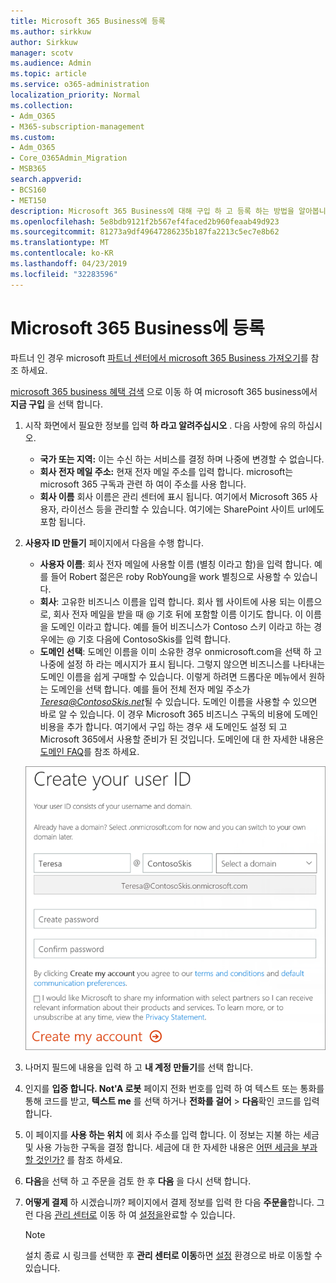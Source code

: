 ```yaml
---
title: Microsoft 365 Business에 등록
ms.author: sirkkuw
author: Sirkkuw
manager: scotv
ms.audience: Admin
ms.topic: article
ms.service: o365-administration
localization_priority: Normal
ms.collection:
- Adm_O365
- M365-subscription-management
ms.custom:
- Adm_O365
- Core_O365Admin_Migration
- MSB365
search.appverid:
- BCS160
- MET150
description: Microsoft 365 Business에 대해 구입 하 고 등록 하는 방법을 알아봅니다.
ms.openlocfilehash: 5e8bdb9121f2b567ef4faced2b960feaab49d923
ms.sourcegitcommit: 81273a9df49647286235b187fa2213c5ec7e8b62
ms.translationtype: MT
ms.contentlocale: ko-KR
ms.lasthandoff: 04/23/2019
ms.locfileid: "32283596"
---
```

# <a name="sign-up-for-microsoft-365-business"></a>Microsoft 365 Business에 등록

파트너 인 경우 microsoft [파트너 센터에서 microsoft 365 Business 가져오기](get-microsoft-365-business.md#get-microsoft-365-business-from-microsoft-partner-center)를 참조 하세요.

[microsoft 365 business 혜택 검색](https://www.microsoft.com/microsoft-365/business#pmg-cmp-desktop) 으로 이동 하 여 microsoft 365 business에서 **지금 구입** 을 선택 합니다.

1. 시작 화면에서 필요한 정보를 입력 **하 라고 알려주십시오** . 다음 사항에 유의 하십시오.
 
    -  **국가 또는 지역:** 이는 수신 하는 서비스를 결정 하며 나중에 변경할 수 없습니다.
    - **회사 전자 메일 주소:** 현재 전자 메일 주소를 입력 합니다. microsoft는 microsoft 365 구독과 관련 하 여이 주소를 사용 합니다.
    - **회사 이름** 회사 이름은 관리 센터에 표시 됩니다. 여기에서 Microsoft 365 사용자, 라이선스 등을 관리할 수 있습니다. 여기에는 SharePoint 사이트 url에도 포함 됩니다.

2. **사용자 ID 만들기** 페이지에서 다음을 수행 합니다.

    - **사용자 이름**: 회사 전자 메일에 사용할 이름 (별칭 이라고 함)을 입력 합니다. 예를 들어 Robert 젊은은 roby RobYoung을 work 별칭으로 사용할 수 있습니다.
    - **회사**: 고유한 비즈니스 이름을 입력 합니다. 회사 웹 사이트에 사용 되는 이름으로, 회사 전자 메일을 받을 때 @ 기호 뒤에 포함할 이름 이기도 합니다. 이 이름을 도메인 이라고 합니다. 예를 들어 비즈니스가 Contoso 스키 이라고 하는 경우에는 @ 기호 다음에 ContosoSkis를 입력 합니다.
    - **도메인 선택**: 도메인 이름을 이미 소유한 경우 onmicrosoft.com을 선택 하 고 나중에 설정 하 라는 메시지가 표시 됩니다. 그렇지 않으면 비즈니스를 나타내는 도메인 이름을 쉽게 구매할 수 있습니다. 이렇게 하려면 드롭다운 메뉴에서 원하는 도메인을 선택 합니다. 예를 들어 전체 전자 메일 주소가 *Teresa@ContosoSkis.net*될 수 있습니다. 도메인 이름을 사용할 수 있으면 바로 알 수 있습니다. 이 경우 Microsoft 365 비즈니스 구독의 비용에 도메인 비용을 추가 합니다. 여기에서 구입 하는 경우 새 도메인도 설정 되 고 Microsoft 365에서 사용할 준비가 된 것입니다. 도메인에 대 한 자세한 내용은 [도메인 FAQ](https://docs.microsoft.com/office365/admin/setup/domains-faq)를 참조 하세요.
    
    ![사용자 ID 만들기 페이지의 스크린샷](media/signinuserid.png)

3. 나머지 필드에 내용을 입력 하 고 **내 계정 만들기**를 선택 합니다.
4. 인지를 **입증 합니다. Not'A 로봇** 페이지 전화 번호를 입력 하 여 텍스트 또는 통화를 통해 코드를 받고, **텍스트 me** 를 선택 하거나 **전화를 걸어** \> **다음**확인 코드를 입력 합니다.
5. 이 페이지를 **사용 하는 위치** 에 회사 주소를 입력 합니다. 이 정보는 지불 하는 세금 및 사용 가능한 구독을 결정 합니다. 세금에 대 한 자세한 내용은 [어떤 세금을 부과할 것인가?](https://docs.microsoft.com/office365/admin/subscriptions-and-billing/what-tax-will-i-be-charged?view=o365-worldwide) 를 참조 하세요. 
1. **다음**을 선택 하 고 주문을 검토 한 후 **다음** 을 다시 선택 합니다.
1. **어떻게 결제** 하 시겠습니까? 페이지에서 결제 정보를 입력 한 다음 **주문을**합니다.
    그런 다음 [관리 센터로](https://docs.microsoft.com/en-us/office365/admin/subscriptions-and-billing/what-tax-will-i-be-charged?view=o365-worldwide) 이동 하 여 [설정을](set-up.md)완료할 수 있습니다.

    > [!NOTE]
    > 설치 종료 시 링크를 선택한 후 **관리 센터로 이동**하면 [설정](set-up.md) 환경으로 바로 이동할 수 있습니다.